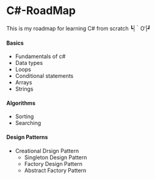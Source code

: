 # C#-RoadMap
This is my roadmap for learning C# from scratch ┗|｀O′|┛

<h4>Basics</h4>
<ul>
  <li>Fundamentals of c#</li>
  <li>Data types</li>
  <li>Loops</li>
  <li>Conditional statements</li>
  <li>Arrays</li>
  <li>Strings</li>
</ul>
<h4>Algorithms</h4>
<ul>
  <li>Sorting</li>
  <li>Searching</li>
</ul>
<h4>Design Patterns</h4>
<ul>
   <li>Creational Drsign Pattern
    <ul>
      <li>Singleton Design Pattern</li>
      <li>Factory Design Pattern</li>
      <li>Abstract Factory Pattern</li>
    </ul>
  </li>  
</ul>
